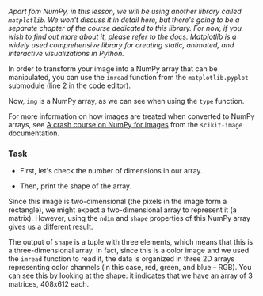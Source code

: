 <i>Apart fom NumPy, in this lesson, we will be using another library called `matplotlib`. 
We won't discuss it in detail here, but there's going to be a separate chapter of the course 
dedicated to this library. For now, if you wish to find out more about it, please 
refer to the [docs](https://matplotlib.org/stable/users/index.html).
Matplotlib is a widely used comprehensive library for creating static, animated, and interactive visualizations in Python.</i>

In order to transform your image into a NumPy array that can be manipulated, you can use the 
`imread` function from the `matplotlib.pyplot` submodule (line 2 in the code editor). 


Now, `img` is a NumPy array, as we can see when using the `type` function.


<div class="hint">

For more information on how images are treated when converted to NumPy arrays, 
see [A crash course on NumPy for images](https://scikit-image.org/docs/stable/user_guide/numpy_images.html) from the `scikit-image` documentation.
</div>

### Task

- First, let's check the number of dimensions in our array.

- Then, print the shape of the array. 


Since this image is two-dimensional 
(the pixels in the image form a rectangle), we might expect a two-dimensional array to 
represent it (a matrix). However, using the `ndim` and `shape` properties of this NumPy array gives us a 
different result.

The output of `shape` is a tuple with three elements, which means that this is a three-dimensional array. 
In fact, since this is a color image and we used the `imread` function to read it, the 
data is organized in three 2D arrays representing color channels (in this case, red, green, 
and blue – RGB). You can see this by looking at the shape: it indicates that we have an 
array of 3 matrices, 408x612 each.


